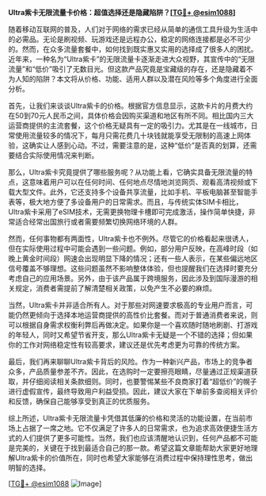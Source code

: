 **Ultra紫卡无限流量卡价格：超值选择还是隐藏陷阱？[[TG💪+ @esim1088](https://t.me/s/esim1088)]**

随着移动互联网的普及，人们对于网络的需求已经从简单的通信工具升级为生活中的必需品。无论是刷视频、玩游戏还是远程办公，稳定的网络连接都是必不可少的。然而，在众多流量套餐中，如何找到既实惠又实用的选择成了很多人的困扰。近年来，一种名为“Ultra紫卡”的无限流量卡逐渐走进大众视野，其宣传中的“无限流量”和“低价”吸引了无数目光。但这款产品究竟是宝藏级的存在，还是隐藏着不为人知的陷阱？本文将从价格、功能、适用人群以及潜在风险等多个角度进行全面分析。

首先，让我们来谈谈Ultra紫卡的价格。根据官方信息显示，这款卡片的月费大约在50到70元人民币之间，具体价格会因购买渠道和地区有所不同。相比国内三大运营商提供的主流套餐，这个价格无疑具有一定的吸引力。尤其是在一线城市，日常使用流量较多的情况下，每月只需花费几十块钱就能享受无限制的高速上网体验，这确实让人感到心动。不过，需要注意的是，这种“低价”是否真的划算，还需要结合实际使用情况来判断。

那么，Ultra紫卡究竟提供了哪些服务呢？从功能上看，它确实具备无限流量的特点，这意味着用户可以在任何时间、任何地点尽情地浏览网页、观看高清视频或下载大型文件。此外，它还支持多个设备共享流量，比如手机、平板电脑甚至智能手表等，极大地方便了多设备用户的日常需求。而且，与传统实体SIM卡相比，Ultra紫卡采用了eSIM技术，无需更换物理卡槽即可完成激活，操作简单快捷，非常适合经常出国旅行或者需要频繁切换网络环境的人群。

然而，任何事物都有两面性，Ultra紫卡也不例外。尽管它的价格看起来很诱人，但在实际使用过程中可能会遇到一些问题。例如，部分用户反映，在高峰时段（如晚上黄金时间段）网速会出现明显下降的情况；还有一些人表示，在某些偏远地区信号覆盖不够理想。这些问题虽然不影响整体体验，但也提醒我们在选择时要充分考虑自己的应用场景。另外，由于该产品属于跨境服务，因此涉及到国际漫游的相关规定，消费者需提前了解清楚相关政策，以免产生不必要的麻烦。

当然，Ultra紫卡并非适合所有人。对于那些对网速要求极高的专业用户而言，可能仍然更倾向于选择本地运营商提供的高性价比套餐。而对于普通消费者来说，则可以根据自身需求权衡利弊后再做决定。如果你是一个喜欢随时随地刷剧、打游戏的年轻人，同时又希望节省开支，那么Ultra紫卡无疑是一个不错的选择；但如果你的工作对网络稳定性有较高要求，建议还是优先考虑更为可靠的传统方案。

最后，我们再来聊聊Ultra紫卡背后的风险。作为一种新兴产品，市场上的竞争者众多，产品质量参差不齐。因此，在选购时一定要擦亮眼睛，尽量通过正规渠道获取，并仔细阅读相关条款细则。同时，也要警惕某些不良商家打着“超低价”的幌子进行虚假宣传，最终导致用户利益受损。因此，建议大家在下单前多查阅相关评价和反馈，确保自己能够享受到真正的优质服务。

综上所述，Ultra紫卡无限流量卡凭借其低廉的价格和灵活的功能设置，在当前市场上占据了一席之地。它不仅满足了许多人的日常需求，也为追求高效便捷生活方式的人们提供了更多可能性。当然，我们也应该清醒地认识到，任何产品都不可能是完美的，关键在于找到最适合自己的那一款。希望这篇文章能帮助大家更好地理解Ultra紫卡的价值所在，同时也希望大家能够在消费过程中保持理性思考，做出明智的选择。

[[TG💪+ @esim1088](https://t.me/s/esim1088) ![Image](https://i.postimg.cc/4NQfJmqS/Snipaste-2025-05-13-00-14-12.png)]